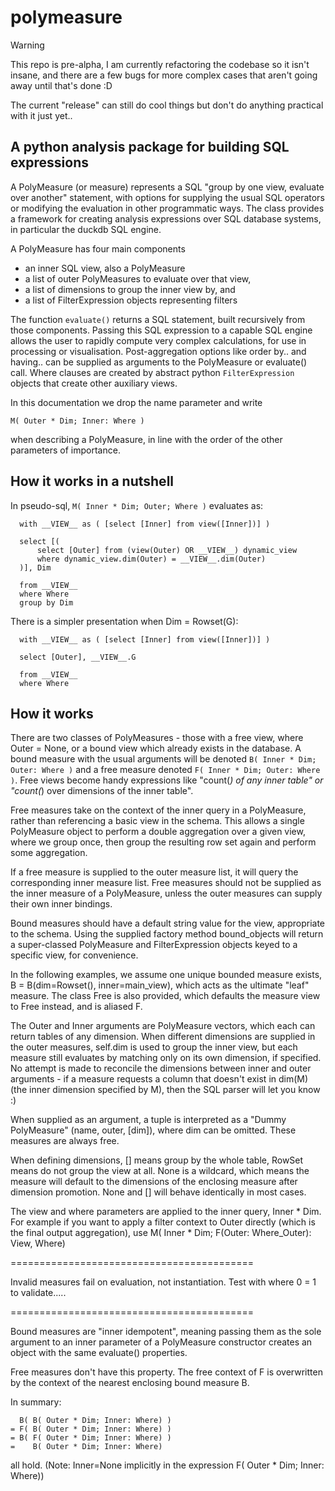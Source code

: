 # polymeasure

> [!WARNING]
> This repo is pre-alpha, I am currently refactoring the codebase so it isn't insane, and there are a few bugs for more complex cases that aren't going away until that's done :D

The current "release" can still do cool things but don't do anything practical with it just yet..

## A python analysis package for building SQL expressions

A PolyMeasure (or measure) represents a SQL "group by one view, evaluate over another" statement, with options
for supplying the usual SQL operators or modifying the evaluation in other programmatic ways.
The class provides a framework for creating analysis expressions over SQL database systems, in particular the
duckdb SQL engine.

A PolyMeasure has four main components

- an inner SQL view, also a PolyMeasure
- a list of outer PolyMeasures to evaluate over that view,
- a list of dimensions to group the inner view by, and
- a list of FilterExpression objects representing filters

The function `evaluate()` returns a SQL statement, built recursively from those components. Passing this SQL expression
to a capable SQL engine allows the user to rapidly compute very complex calculations, for use in processing or visualisation.
Post-aggregation options like order by.. and having.. can be supplied as arguments to the PolyMeasure or evaluate() call.
Where clauses are created by abstract python `FilterExpression` objects that create other auxiliary views.

In this documentation we drop the name parameter and write

`M( Outer * Dim; Inner: Where )`

when describing a PolyMeasure, in line with the order of the other parameters of importance.

## How it works in a nutshell

In pseudo-sql, `M( Inner * Dim; Outer; Where )` evaluates as:

```
  with __VIEW__ as ( [select [Inner] from view([Inner])] )
  
  select [(
      select [Outer] from (view(Outer) OR __VIEW__) dynamic_view
      where dynamic_view.dim(Outer) = __VIEW__.dim(Outer)
  )], Dim
  
  from __VIEW__
  where Where
  group by Dim
```

There is a simpler presentation when Dim = Rowset(G):

```
  with __VIEW__ as ( [select [Inner] from view([Inner])] )
  
  select [Outer], __VIEW__.G
  
  from __VIEW__
  where Where
```

## How it works


There are two classes of PolyMeasures - those with a free view, where Outer = None, or a bound view
which already exists in the database.
A bound measure with the usual arguments will be denoted `B( Inner * Dim; Outer: Where )`
and a free measure denoted `F( Inner * Dim; Outer: Where )`. Free views become handy expressions like
"count(*) of any inner table" or "count(*) over dimensions of the inner table".

Free measures take on the context of the inner query in a PolyMeasure, rather than referencing a basic
view in the schema. This allows a single PolyMeasure object to perform a double aggregation over a given
view, where we group once, then group the resulting row set again and perform some aggregation.

If a free measure is supplied to the outer measure list, it will query the corresponding inner measure list.
Free measures should not be supplied as the inner measure of a PolyMeasure, unless the outer measures can supply
their own inner bindings.

Bound measures should have a default string value for the view, appropriate to the schema.
Using the supplied factory method bound_objects will return a super-classed PolyMeasure and FilterExpression objects
keyed to a specific view, for convenience.

In the following examples, we assume one unique bounded measure exists,
B = B(dim=Rowset(), inner=main_view), which acts as the ultimate "leaf" measure.
The class Free is also provided, which defaults the measure view to Free instead, and is aliased F.

The Outer and Inner arguments are PolyMeasure vectors, which each can return tables of any dimension.
When different dimensions are supplied in the outer measures, self.dim is used to group the inner view,
but each measure still evaluates by matching only on its own dimension, if specified.
No attempt is made to reconcile the dimensions between inner and outer arguments - if a measure requests
a column that doesn't exist in dim(M) (the inner dimension specified by M), then the SQL parser
will let you know :)

When supplied as an argument, a tuple is interpreted as a "Dummy PolyMeasure" (name, outer, [dim]),
where dim can be omitted. These measures are always free.

When defining dimensions, [] means group by the whole table,
RowSet means do not group the view at all. None is a wildcard, which means the measure will default
to the dimensions of the enclosing measure after dimension promotion. None and [] will behave identically in most cases.

The view and where parameters are applied to the inner query, Inner * Dim.
For example if you want to apply a filter context to Outer directly (which is the final output aggregation),
use M( Inner * Dim; F(Outer: Where_Outer): View, Where)

==========================================

Invalid measures fail on evaluation, not instantiation. Test with where 0 = 1 to validate.....

==========================================

Bound measures are "inner idempotent", meaning passing them as the sole argument to an inner parameter
of a PolyMeasure constructor creates an object with the same evaluate() properties.

Free measures don't have this property.
The free context of F is overwritten by the context of the nearest enclosing bound measure B.

In summary:
```
  B( B( Outer * Dim; Inner: Where) )
= F( B( Outer * Dim; Inner: Where) )
= B( F( Outer * Dim; Inner: Where) )
=    B( Outer * Dim; Inner: Where)
```
all hold. (Note: Inner=None implicitly in the expression F( Outer * Dim; Inner: Where))
